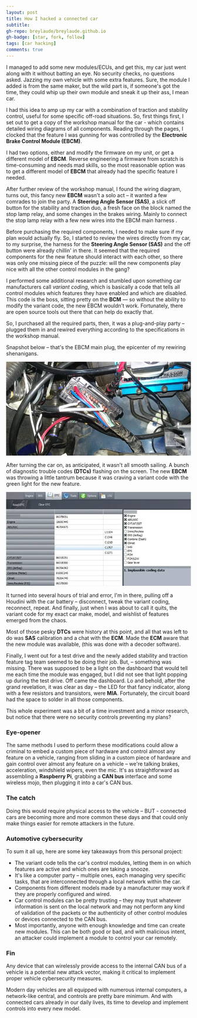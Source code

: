 ```yaml
---
layout: post
title: How I hacked a connected car
subtitle: 
gh-repo: breylaude/breylaude.github.io
gh-badge: [star, fork, follow]
tags: [car hacking]
comments: true
---
```


I managed to add some new modules/ECUs, and get this, my car just went along with it without batting an eye. No security checks, no questions asked. Jazzing my own vehicle with some extra features. Sure, the module I added is from the same maker, but the wild part is, if someone's got the time, they could whip up their own module and sneak it up their ass, I mean car.

I had this idea to amp up my car with a combination of traction and stability control, useful for some specific off-road situations. So, first things first, I set out to get a copy of the workshop manual for the car - which contains detailed wiring diagrams of all components. Reading through the pages, I clocked that the feature I was gunning for was controlled by the **Electronic Brake Control Module (EBCM)**.

I had two options, either and modify the firmware on my unit, or get a different model of **EBCM**. Reverse engineering a firmware from scratch is time-consuming and needs mad skills, so the most reasonable option was to get a different model of **EBCM** that already had the specific feature I needed.

After further review of the workshop manual, I found the wiring diagram, turns out, this fancy new **EBCM** wasn't a solo act – it wanted a few comrades to join the party. A **Steering Angle Sensor (SAS)**, a slick off button for the stability and traction duo, a fresh face on the block named the stop lamp relay, and some changes in the brakes wiring. Mainly to connect the stop lamp relay with a few new wires into the EBCM main harness .

Before purchasing the required components, I needed to make sure if my plan would actually fly. So, I started to review the wires directly from my car, to my surprise, the harness for the **Steering Angle Sensor (SAS)** and the off button were already chillin' in there. It seemed that the required components for the new feature should interact with each other, so there was only one missing piece of the puzzle: will the new components play nice with all the other control modules in the gang?

I performed some additional research and stumbled upon something car manufacturers call *variant coding*, which is basically a code that tells all control modules which features they have enabled and which are disabled. This code is the boss, sitting pretty on the **BCM**  — so without the ability to modify the variant code, the new EBCM wouldn’t work. Fortunately, there are open source tools out there that can help do exactly that.

So, I purchased all the required parts, then, it was a plug-and-play party – plugged them in and rewired everything according to the specifications in the workshop manual. 

Snapshot below – that's the EBCM main plug, the epicenter of my rewiring shenanigans.

![EBC main plug](/assets/img/si-vehicle-cybersecurity-main-plug.png "EBC Main plug")

After turning the car on, as anticipated, it wasn't all smooth sailing.  A bunch of diagnostic trouble codes **(DTCs)** flashing on the screen. The new **EBCM** was throwing a little tantrum because it was craving a variant code with the green light for the new feature.

![](/assets/img/Fig1_cns.png)

It turned into several hours of trial and error, I'm in there, pulling off a Houdini with the car battery – disconnect, tweak the variant coding, reconnect, repeat. And finally, just when I was about to call it quits, the variant code for my exact car make, model, and wishlist of features emerged from the chaos.

Most of those pesky **DTCs** were history at this point, and all that was left to do was **SAS** calibration and a chat with the **ECM**.
Made the **ECM** aware that the new module was available, (this was done with a decoder software).

Finally, I went out for a test drive and the newly added stability and traction feature tag team seemed to be doing their job. But, – something was missing. There was supposed to be a light on the dashboard that would tell me each time the module was engaged, but I did not see that light popping up during the test drive. Off came the dashboard. Lo and behold, after the grand revelation, it was clear as day – the LED for that fancy indicator, along with a few resistors and transistors, were **MIA**. Fortunately, the circuit board had the space to solder in all those components.

This whole experiment was a bit of a time investment and a minor research, but notice that there were no security controls preventing my plans?

### Eye-opener

The same methods I used to perform these modifications could allow a criminal to embed a custom piece of hardware and control almost any feature on a vehicle, ranging from sliding in a custom piece of hardware and gain control over almost any feature on a vehicle – we're talking brakes, acceleration, windshield wipers, even the mic. It's as straightforward as assembling a **Raspberry Pi**, grabbing a **CAN bus** interface and some wireless mojo, then plugging it into a car's CAN bus. 

### The catch

Doing this would require physical access to the vehicle – BUT - connected cars are becoming more and more common these days and that could only make things easier for remote attackers in the future.

### Automotive cybersecurity

To sum it all up, here are some key takeaways from this personal project:

- The variant code tells the car's control modules, letting them in on which features are active and which ones are taking a snooze.
- It's like a computer party – multiple ones, each managing very specific tasks, that are interconnected through a local network within the car.
- Components from different models made by a manufacturer may work if they are properly configured and wired.
- Car control modules can be pretty trusting – they may trust whatever information is sent on the local network and may not perform any kind of validation of the packets or the authenticity of other control modules or devices connected to the CAN bus.
- Most importantly, anyone with enough knowledge and time can create new modules. This can be both good or bad, and with malicious intent, an attacker could implement a module to control your car remotely.

### Fin

Any device that can wirelessly provide access to the internal CAN bus of a vehicle is a potential new attack vector, making it critical to implement proper vehicle cybersecurity measures.

Modern day vehicles are all equipped with numerous internal computers, a network-like central, and controls are pretty bare minimum. And with connected cars already in our daily lives, its time to develop and implement controls into every new model.

